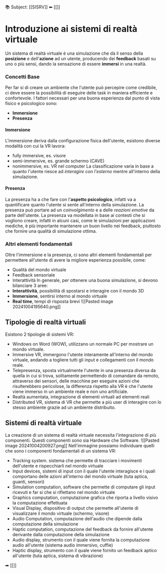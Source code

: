 📚 Subject: [[SISRV]]
⬅ [[]]

# Introduzione ai sistemi di realtà virtuale
Un sistema di realtà virtuale è una simulazione che dà il senso della **posizione** e dell'**azione** ad un utente, producendo dei **feedback** basati su uno o più sensi, dando la sensazione di essere **immersi** in una realtà.

### Concetti Base
Per far si di creare un ambiente che l'utente può percepire come credibile, ci deve essere la possibilità di eseguire delle task in maniera efficiente e confortevole.
I fattori necessari per una buona esperienza dal punto di vista fisico e psicologico sono:
- **Immersione**
- **Presenza**
#### Immersione
L'immersione deriva dalla configurazione fisica dell'utente, esistono diverse modalità con cui la VR lavora:
- fully immersive, es. visore
- semi-immersive, es. grande schermo (CAVE)
- nonimmersive, es. VR nel computer
La classificazione varia in base a quanto l'utente riesce ad *interagire con l'esterno* mentre all'interno della simulazione.
#### Presenza
La presenza ha a che fare con l'**aspetto psicologico**, infatti va a quantificare quanto l'utente si sente all'interno della simulazione.
La presenza può portare ad un *coinvolgimento* e a delle *reazioni emotive* da parte dell'utente.
La presenza va modellata in base ai contesti che si vogliono creare, infatti in alcuni casi, come le simulazioni per applicazioni mediche, è più importante mantenere un buon livello nei feedback, piuttosto che fornire una qualità di simulazione ottima.

### Altri elementi fondamentali
Oltre l'immersione e la presenza, ci sono altri elementi fondamentali per permettere all'utente di avere la migliore esperienza possibile, come:
- Qualità del mondo virtuale
- Feedback sensoriale
- Interattività
In generale, per ottenere una buona simulazione, si devono bilanciare 3 aree:
- **Interattività**, possibilità di spostarsi e interagire con il mondo 3D
- **Immersione**, sentirsi interno al mondo virtuale
- **Real time**, tempi di risposta brevi
![[Pasted image 20241004195640.png]]
## Tipologie di realtà virtuali
Esistono 2 tipologie di sistemi VR:
- Windows on Word (WOW), utilizzano un normale PC per mostrare un mondo virtuale.
- Immersive VR, immergono l'utente interamente all'interno del mondo virtuale, andando a togliere tutti gli input e collegamenti con il mondo reale.
- Telepresenza, sposta virtualmente l'utente in una presenza diversa da quella in cui si trova, solitamente permettendo di comandare da remoto, attraverso dei sensori, delle macchine per eseguire azioni che risulterebbero pericolose, la differenza rispetto alla VR è che l'utente viene immerso in un ambiente reale e non uno artificiale.
- Realtà aumentata, integrazione di elementi virtuali ad elementi reali
- Distributed VR, sistema di VR che permette a più user di interagire con lo stesso ambiente grazie ad un ambiente distribuito.
## Sistemi di realtà virtuale
La creazione di un sistema di realtà virtuale necessita l'integrazione di più componenti.
Questi componenti sono sia Hardware che Software.
![[Pasted image 20241004200927.png]]
  Nell'immagine possiamo individuare quelli che sono i componenti fondamentali di un sistema VR:
  - Tracking system. sistema che permette di tracciare i movimenti dell'utente e rispecchiarli nel mondo virtuale
  - Input devices, sistemi di input con il quale l'utente interagisce e i quali comportano delle azioni all'interno del mondo virtuale (tuta aptica, guanti, sensori)
  - Simulation computation, software che permette di computare gli input ricevuti e far si che si riflettano nel mondo virtuale
  - Graphics computation, computazione grafica che riporta a livello visivo la computazione effettuata
  - Visual Display, dispositivo di output che permette all'utente di visualizzare il mondo virtuale (schermo, visore)
  - Audio Computation, computazione dell'audio che dipende dalla computazione della simulazione
  - Haptic computation, computazione del feedback da fornire all'utente derivante dalla computazione della simulazione
  - Audio display, strumento con il quale viene fornita la computazione audio all'utente (sistema audio immersivo, cuffie)
  - Haptic display, strumento con il quale viene fornito un feedback aptico all'utente (tuta aptica, sistema di vibrazione)



➡ [[]]
